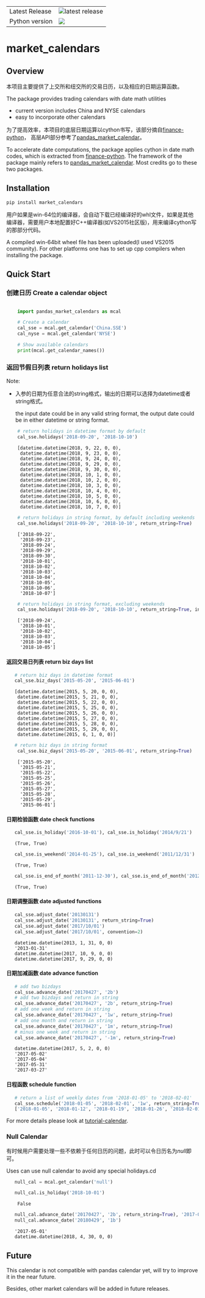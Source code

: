 <table>
<tr>
  <td>Latest Release</td>
  <td><img src="https://img.shields.io/pypi/v/market_calendars.svg" alt="latest release" /></td>
</tr>

<tr>
  <td>Python version</td>
  <td><img src="https://img.shields.io/badge/python-3.6-blue.svg"/></td>
  </tr>

</table>


market_calendars
=================


Overview
--------
本项目主要提供了上交所和纽交所的交易日历，以及相应的日期运算函数。

The package provides trading calendars with date math utilities
- current version includes China and NYSE calendars
- easy to incorporate other calendars

为了提高效率，本项目的底层日期运算以cython书写，该部分摘自[finance-python](https://github.com/alpha-miner/Finance-Python)， 高层API部分参考了[pandas_market_calendar](https://github.com/rsheftel/pandas_market_calendars/blob/master/)。

To accelerate date computations, the package applies cython in date math codes, which is extracted from [finance-python](https://github.com/alpha-miner/Finance-Python).
The framework of the package mainly refers to [pandas_market_calendar](https://github.com/rsheftel/pandas_market_calendars/blob/master/). Most credits go to these two packages.


Installation
------------

``pip install market_calendars``

用户如果是win-64位的编译器，会自动下载已经编译好的whl文件，如果是其他编译器，需要用户本地配置好C++编译器(如VS2015社区版)，用来编译cython写的那部分代码。

A compiled win-64bit wheel file has been uploaded(I used VS2015 community). For other platforms one has to set up cpp compilers when installing the package.


Quick Start
-----------
### 创建日历 Create a calendar object

```python

    import pandas_market_calendars as mcal

    # Create a calendar
    cal_sse = mcal.get_calendar('China.SSE')
    cal_nyse = mcal.get_calendar('NYSE')

    # Show available calendars
    print(mcal.get_calendar_names())
```


### 返回节假日列表 return holidays list

Note:
- 入参的日期为任意合法的string格式，输出的日期可以选择为datetime或者string格式。

  the input date could be in any valid string format, the output date could be in either datetime or string format.

```python
    # return holidays in datetime format by default
    cal_sse.holidays('2018-09-20', '2018-10-10')
```

```
    [datetime.datetime(2018, 9, 22, 0, 0),
     datetime.datetime(2018, 9, 23, 0, 0),
     datetime.datetime(2018, 9, 24, 0, 0),
     datetime.datetime(2018, 9, 29, 0, 0),
     datetime.datetime(2018, 9, 30, 0, 0),
     datetime.datetime(2018, 10, 1, 0, 0),
     datetime.datetime(2018, 10, 2, 0, 0),
     datetime.datetime(2018, 10, 3, 0, 0),
     datetime.datetime(2018, 10, 4, 0, 0),
     datetime.datetime(2018, 10, 5, 0, 0),
     datetime.datetime(2018, 10, 6, 0, 0),
     datetime.datetime(2018, 10, 7, 0, 0)]
```

```python
    # return holidays in string format, by default including weekends
    cal_sse.holidays('2018-09-20', '2018-10-10', return_string=True)
```

```output
    ['2018-09-22',
     '2018-09-23',
     '2018-09-24',
     '2018-09-29',
     '2018-09-30',
     '2018-10-01',
     '2018-10-02',
     '2018-10-03',
     '2018-10-04',
     '2018-10-05',
     '2018-10-06',
     '2018-10-07']
```

```python
    # return holidays in string format, excluding weekends
    cal_sse.holidays('2018-09-20', '2018-10-10', return_string=True, include_weekends=False)
```

```
    ['2018-09-24',
     '2018-10-01',
     '2018-10-02',
     '2018-10-03',
     '2018-10-04',
     '2018-10-05']
```


#### 返回交易日列表 return biz days list

```python
   # return biz days in datetime format
   cal_sse.biz_days('2015-05-20', '2015-06-01')
```

```
   [datetime.datetime(2015, 5, 20, 0, 0),
    datetime.datetime(2015, 5, 21, 0, 0),
    datetime.datetime(2015, 5, 22, 0, 0),
    datetime.datetime(2015, 5, 25, 0, 0),
    datetime.datetime(2015, 5, 26, 0, 0),
    datetime.datetime(2015, 5, 27, 0, 0),
    datetime.datetime(2015, 5, 28, 0, 0),
    datetime.datetime(2015, 5, 29, 0, 0),
    datetime.datetime(2015, 6, 1, 0, 0)]
```

```python
   # return biz days in string format
    cal_sse.biz_days('2015-05-20', '2015-06-01', return_string=True)
```

```
    ['2015-05-20',
     '2015-05-21',
     '2015-05-22',
     '2015-05-25',
     '2015-05-26',
     '2015-05-27',
     '2015-05-28',
     '2015-05-29',
     '2015-06-01']
```

#### 日期检验函数 date check functions

```python
   cal_sse.is_holiday('2016-10-01'), cal_sse.is_holiday('2014/9/21')
```

```
   (True, True)
```

```python
   cal_sse.is_weekend('2014-01-25'), cal_sse.is_weekend('2011/12/31')
```

```
   (True, True)
```

```python
   cal_sse.is_end_of_month('2011-12-30'), cal_sse.is_end_of_month('20120131')
```

```
   (True, True)
```


#### 日期调整函数 date adjusted functions

```python
   cal_sse.adjust_date('20130131')
   cal_sse.adjust_date('20130131', return_string=True)
   cal_sse.adjust_date('2017/10/01')
   cal_sse.adjust_date('2017/10/01', convention=2)
```

```
   datetime.datetime(2013, 1, 31, 0, 0)
   '2013-01-31'
   datetime.datetime(2017, 10, 9, 0, 0)
   datetime.datetime(2017, 9, 29, 0, 0)
```

#### 日期加减函数 date advance function

```python
   # add two bizdays
   cal_sse.advance_date('20170427', '2b')
   # add two bizdays and return in string
   cal_sse.advance_date('20170427', '2b', return_string=True)
   # add one week and return in string
   cal_sse.advance_date('20170427', '1w', return_string=True)
   # add one month and return in string
   cal_sse.advance_date('20170427', '1m', return_string=True)
   # minus one week and return in string
   cal_sse.advance_date('20170427', '-1m', return_string=True)
```

```
   datetime.datetime(2017, 5, 2, 0, 0)
   '2017-05-02'
   '2017-05-04'
   '2017-05-31'
   '2017-03-27'
```

#### 日程函数 schedule function

```python
   # return a list of weekly dates from '2018-01-05' to '2018-02-01'
   cal_sse.schedule('2018-01-05', '2018-02-01', '1w', return_string=True, date_generation_rule=2)
   ['2018-01-05', '2018-01-12', '2018-01-19', '2018-01-26', '2018-02-01']
```

For more details please look at [tutorial-calendar](https://github.com/iLampard/market_calendars/blob/master/examples/tutorial_calendar.ipynb).


### Null Calendar
有时候用户需要处理一些不依赖于任何日历的问题，此时可以令日历名为*null*即可。

Uses can use null calendar to avoid any special holidays.cd

```python
   null_cal = mcal.get_calendar('null')
```

```python
   null_cal.is_holiday('2018-10-01')
```

```
    False
```

```python
   null_cal.advance_date('20170427', '2b', return_string=True), '2017-05-01'
   null_cal.advance_date('20180429', '1b')
```
```
   '2017-05-01'
   datetime.datetime(2018, 4, 30, 0, 0)
```




Future
------
This calendar is not compatible with pandas calendar yet, will try to improve it in the near future.

Besides, other market calendars will be added in future releases.